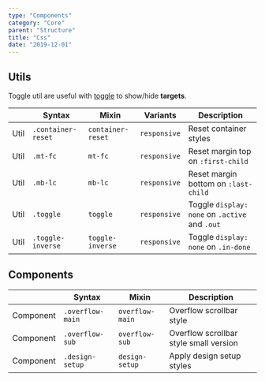 ```yaml
---
type: "Components"
category: "Core"
parent: "Structure"
title: "Css"
date: "2019-12-01"
---
```


## Utils

Toggle util are useful with [toggle](/components/core/toggle) to show/hide **targets**.

<div class="table-scroll">

|                      | Syntax                          | Mixin            | Variants               | Description                   |
| ----------------------- | ----------------------------------------- | -----------------------------| ----------------------------- | ----------------------------- |
| Util                  | `.container-reset`       | `container-reset`                | `responsive`                | Reset container styles            |
| Util                  | `.mt-fc`                     | `mt-fc`                | `responsive`                | Reset margin top on `:first-child`            |
| Util                  | `.mb-lc`                     | `mb-lc`                | `responsive`                | Reset margin bottom on `:last-child`            |
| Util                  | `.toggle`                     | `toggle`                | `responsive`                | Toggle `display: none` on `.active` and `.out`            |
| Util                  | `.toggle-inverse`                     | `toggle-inverse`                | `responsive`                | Toggle `display: none` on `.in-done`         |

</div>

## Components

<div class="table-scroll">

|               | Syntax                          | Mixin               | Description                   |
| ----------------------- | ----------------------------------------- | ----------------------------- | ----------------------------- |
| Component                  | `.overflow-main`                     | `overflow-main`                | Overflow scrollbar style            |
| Component                  | `.overflow-sub`                     | `overflow-sub`                | Overflow scrollbar style small version            |
| Component                  | `.design-setup`                     | `design-setup`                | Apply design setup styles            |

</div>
